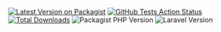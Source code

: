 [![Latest Version on Packagist](https://img.shields.io/packagist/v/harrisonratcliffe/laravel-api-handler?color=rgb%2856%20189%20248%29&label=release&style=for-the-badge)](https://packagist.org/packages/harrisonratcliffe/laravel-api-handler)
[![GitHub Tests Action Status](https://img.shields.io/github/actions/workflow/status/harrisonratcliffe/laravel-api-handler/run-pest.yml?branch=main&label=tests&style=for-the-badge&color=rgb%28134%20239%20128%29)](https://github.com/harrisonratcliffe/laravel-api-handler/actions?query=workflow%3Arun-tests+branch%3Amain)
[![Total Downloads](https://img.shields.io/packagist/dt/harrisonratcliffe/laravel-api-handler.svg?color=rgb%28249%20115%2022%29&style=for-the-badge)](https://packagist.org/packages/harrisonratcliffe/laravel-api-handler)
![Packagist PHP Version](https://img.shields.io/packagist/dependency-v/harrisonratcliffe/laravel-api-handler/php?color=rgb%28165%20180%20252%29&logo=php&logoColor=rgb%28165%20180%20252%29&style=for-the-badge)
![Laravel Version](https://img.shields.io/badge/laravel-^10-rgb(235%2068%2050)?style=for-the-badge&logo=laravel)
